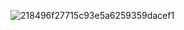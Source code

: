 ![218496f27715c93e5a6259359dacef1](https://github.com/yuetongalu/TECHIN-514/assets/148395661/eae6ae5f-c5ac-4f86-8077-d0f796adfef1)
